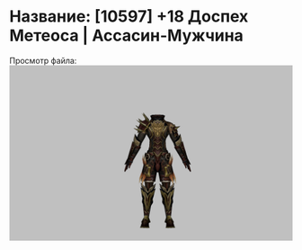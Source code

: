 # Название: [10597] +18 Доспех Метеоса | Ассасин-Мужчина

Просмотр файла:
![p060030.png](p060030.png)